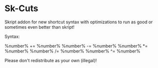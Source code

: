 # Sk-Cuts
Skript addon for new shortcut syntax with optimizations to run as good or sometimes even better than skript!

Syntax: 

%number% += %number%
%number% -= %number%
%number% *= %number%
%number% /= %number%
%number% ^= %number%

Please don't redistribute as your own (illegal)!
